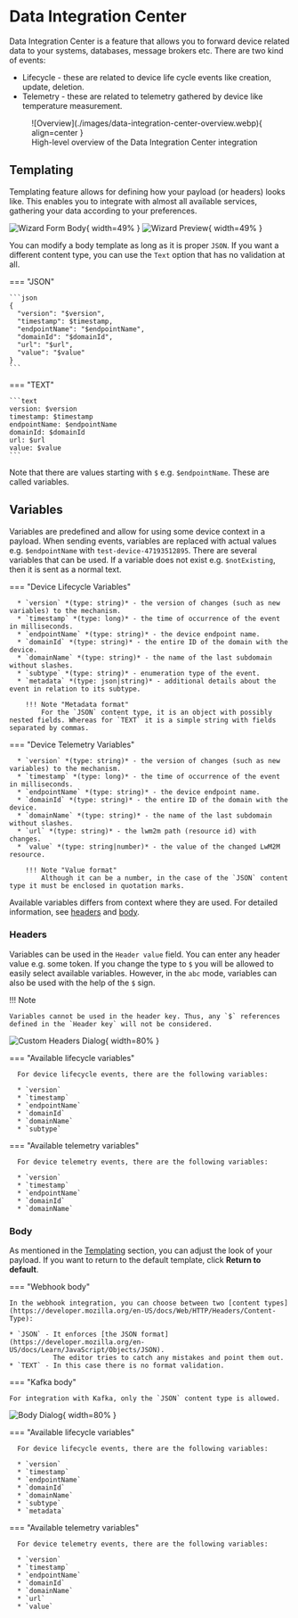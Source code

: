 # Data Integration Center

Data Integration Center is a feature that allows you to forward device related data to your systems, databases, message
brokers etc. There are two kind of events:

* Lifecycle - these are related to device life cycle events like creation, update, deletion.
* Telemetry - these are related to telemetry gathered by device like temperature measurement.

<figure markdown>
  ![Overview](./images/data-integration-center-overview.webp){ align=center }
  <figcaption>High-level overview of the Data Integration Center integration</figcaption>
</figure>

## Templating

Templating feature allows for defining how your payload (or headers) looks like. This enables you to integrate with
almost all available services, gathering your data according to your preferences.

![Wizard Form Body](./images/wizard-form-body.webp){ width=49% } ![Wizard Preview](./images/wizard-preview.webp){ width=49% }

You can modify a body template as long as it is proper `JSON`. If you want a different content type, you can use the `Text`
option that has no validation at all.

=== "JSON"

    ```json
    {
      "version": "$version",
      "timestamp": $timestamp,
      "endpointName": "$endpointName",
      "domainId": "$domainId",
      "url": "$url",
      "value": "$value"
    }
    ```

=== "TEXT"

    ```text
    version: $version
    timestamp: $timestamp
    endpointName: $endpointName
    domainId: $domainId
    url: $url
    value: $value
    ```

Note that there are values starting with `$` e.g. `$endpointName`. These are called variables.

## Variables

Variables are predefined and allow for using some device context in a payload. When sending events, variables are replaced 
with actual values e.g. `$endpointName` with `test-device-47193512895`. There are several variables that can be used.
If a variable does not exist e.g. `$notExisting`, then it is sent as a normal text.

=== "Device Lifecycle Variables"

      * `version` *(type: string)* - the version of changes (such as new variables) to the mechanism.
      * `timestamp` *(type: long)* - the time of occurrence of the event in milliseconds.
      * `endpointName` *(type: string)* - the device endpoint name.
      * `domainId` *(type: string)* - the entire ID of the domain with the device.
      * `domainName` *(type: string)* - the name of the last subdomain without slashes.
      * `subtype` *(type: string)* - enumeration type of the event.
      * `metadata` *(type: json|string)* - additional details about the event in relation to its subtype.

        !!! Note "Metadata format"
            For the `JSON` content type, it is an object with possibly nested fields. Whereas for `TEXT` it is a simple string with fields separated by commas.

=== "Device Telemetry Variables"

      * `version` *(type: string)* - the version of changes (such as new variables) to the mechanism.
      * `timestamp` *(type: long)* - the time of occurrence of the event in milliseconds.
      * `endpointName` *(type: string)* - the device endpoint name.
      * `domainId` *(type: string)* - the entire ID of the domain with the device.
      * `domainName` *(type: string)* - the name of the last subdomain without slashes.
      * `url` *(type: string)* - the lwm2m path (resource id) with changes.
      * `value` *(type: string|number)* - the value of the changed LwM2M resource. 

        !!! Note "Value format"
            Although it can be a number, in the case of the `JSON` content type it must be enclosed in quotation marks.

Available variables differs from context where they are used. For detailed information, see [headers](#headers) and [body](#body).

### Headers

Variables can be used in the `Header value` field. You can enter any header value e.g. some token. 
If you change the type to `$` you will be allowed to easily select available variables.
However, in the `abc` mode, variables can also be used with the help of the `$` sign.

!!! Note

    Variables cannot be used in the header key. Thus, any `$` references defined in the `Header key` will not be considered.

![Custom Headers Dialog](./images/custom-headers-dialog.webp){ width=80% }

=== "Available lifecycle variables"

      For device lifecycle events, there are the following variables:
    
      * `version`
      * `timestamp`
      * `endpointName`
      * `domainId`
      * `domainName`
      * `subtype`

=== "Available telemetry variables"

      For device telemetry events, there are the following variables:
    
      * `version`
      * `timestamp`
      * `endpointName`
      * `domainId`
      * `domainName`

### Body

As mentioned in the [Templating](#templating) section, you can adjust the look of your payload.
If you want to return to the default template, click **Return to default**.

=== "Webhook body"

    In the webhook integration, you can choose between two [content types](https://developer.mozilla.org/en-US/docs/Web/HTTP/Headers/Content-Type):
    
    * `JSON` - It enforces [the JSON format](https://developer.mozilla.org/en-US/docs/Learn/JavaScript/Objects/JSON).
               The editor tries to catch any mistakes and point them out.
    * `TEXT` - In this case there is no format validation.

=== "Kafka body"

    For integration with Kafka, only the `JSON` content type is allowed.

![Body Dialog](./images/body-dialog.webp){ width=80% }

=== "Available lifecycle variables"

      For device lifecycle events, there are the following variables:
    
      * `version`
      * `timestamp`
      * `endpointName`
      * `domainId`
      * `domainName`
      * `subtype`
      * `metadata`

=== "Available telemetry variables"

      For device telemetry events, there are the following variables:
    
      * `version`
      * `timestamp`
      * `endpointName`
      * `domainId`
      * `domainName`
      * `url`
      * `value`
